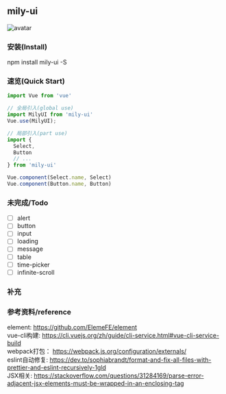## mily-ui
![avatar](https://github.com/milyyy/mily-ui/master/public/favicon.ico)
### 安装(Install)
npm install mily-ui -S

### 速览(Quick Start)
```js
import Vue from 'vue'

// 全局引入(global use)
import MilyUI from 'mily-ui'
Vue.use(MilyUI);

// 局部引入(part use)
import {
  Select,
  Button
  // ...
} from 'mily-ui'

Vue.component(Select.name, Select)
Vue.component(Button.name, Button)
```   


### 未完成/Todo

- [ ] alert
- [ ] button
- [ ] input
- [ ] loading
- [ ] message
- [ ] table
- [ ] time-picker
- [ ] infinite-scroll   

### 补充


### 参考资料/reference
element:  https://github.com/ElemeFE/element  
vue-cli构建: https://cli.vuejs.org/zh/guide/cli-service.html#vue-cli-service-build  
webpack打包： https://webpack.js.org/configuration/externals/  
eslint自动修复: https://dev.to/sophiabrandt/format-and-fix-all-files-with-prettier-and-eslint-recursively-1gld  
JSX相关: https://stackoverflow.com/questions/31284169/parse-error-adjacent-jsx-elements-must-be-wrapped-in-an-enclosing-tag  
 

